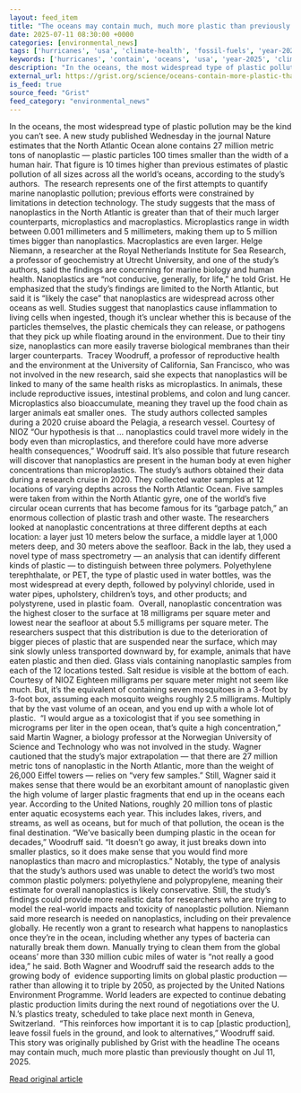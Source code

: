 ```yaml
---
layout: feed_item
title: "The oceans may contain much, much more plastic than previously thought"
date: 2025-07-11 08:30:00 +0000
categories: [environmental_news]
tags: ['hurricanes', 'usa', 'climate-health', 'fossil-fuels', 'year-2025', 'emissions', 'california', 'atlantic-region', 'public-health']
keywords: ['hurricanes', 'contain', 'oceans', 'usa', 'year-2025', 'climate-health', 'fossil-fuels', 'much']
description: "In the oceans, the most widespread type of plastic pollution may be the kind you can’t see"
external_url: https://grist.org/science/oceans-contain-more-plastic-than-previously-thought/
is_feed: true
source_feed: "Grist"
feed_category: "environmental_news"
---
```


In the oceans, the most widespread type of plastic pollution may be the kind you can’t see. A new study published Wednesday in the journal Nature estimates that the North Atlantic Ocean alone contains 27 million metric tons of nanoplastic — plastic particles 100 times smaller than the width of a human hair. That figure is 10 times higher than previous estimates of plastic pollution of all sizes across all the world’s oceans, according to the study’s authors.&nbsp; The research represents one of the first attempts to quantify marine nanoplastic pollution; previous efforts were constrained by limitations in detection technology. The study suggests that the mass of nanoplastics in the North Atlantic is greater than that of their much larger counterparts, microplastics and macroplastics. Microplastics range in width between 0.001 millimeters and 5 millimeters, making them up to 5 million times bigger than nanoplastics. Macroplastics are even larger. Helge Niemann, a researcher at the Royal Netherlands Institute for Sea Research, a professor of geochemistry at Utrecht University, and one of the study’s authors, said the findings are concerning for marine biology and human health. Nanoplastics are “not conducive, generally, for life,” he told Grist. He emphasized that the study’s findings are limited to the North Atlantic, but said it is “likely the case” that nanoplastics are widespread across other oceans as well. Studies suggest that nanoplastics cause inflammation to living cells when ingested, though it’s unclear whether this is because of the particles themselves, the plastic chemicals they can release, or pathogens that they pick up while floating around in the environment. Due to their tiny size, nanoplastics can more easily traverse biological membranes than their larger counterparts.&nbsp; Tracey Woodruff, a professor of reproductive health and the environment at the University of California, San Francisco, who was not involved in the new research, said she expects that nanoplastics will be linked to many of the same health risks as microplastics. In animals, these include reproductive issues, intestinal problems, and colon and lung cancer. Microplastics also bioaccumulate, meaning they travel up the food chain as larger animals eat smaller ones.&nbsp; The study authors collected samples during a 2020 cruise aboard the Pelagia, a research vessel. Courtesy of NIOZ “Our hypothesis is that … nanoplastics could travel more widely in the body even than microplastics, and therefore could have more adverse health consequences,” Woodruff said. It’s also possible that future research will discover that nanoplastics are present in the human body at even higher concentrations than microplastics. The study’s authors obtained their data during a research cruise in 2020. They collected water samples at 12 locations of varying depths across the North Atlantic Ocean. Five samples were taken from within the North Atlantic gyre, one of the world’s five circular ocean currents that has become famous for its “garbage patch,” an enormous collection of plastic trash and other waste. The researchers looked at nanoplastic concentrations at three different depths at each location: a layer just 10 meters below the surface, a middle layer at 1,000 meters deep, and 30 meters above the seafloor. Back in the lab, they used a novel type of mass spectrometry — an analysis that can identify different kinds of plastic — to distinguish between three polymers. Polyethylene terephthalate, or PET, the type of plastic used in water bottles, was the most widespread at every depth, followed by polyvinyl chloride, used in water pipes, upholstery, children’s toys, and other products; and polystyrene, used in plastic foam.&nbsp; Overall, nanoplastic concentration was the highest closer to the surface at 18 milligrams per square meter and lowest near the seafloor at about 5.5 milligrams per square meter. The researchers suspect that this distribution is due to the deterioration of bigger pieces of plastic that are suspended near the surface, which may sink slowly unless transported downward by, for example, animals that have eaten plastic and then died. Glass vials containing nanoplastic samples from each of the 12 locations tested. Salt residue is visible at the bottom of each. Courtesy of NIOZ Eighteen milligrams per square meter might not seem like much. But, it’s the equivalent of containing seven mosquitoes in a 3-foot by 3-foot box, assuming each mosquito weighs roughly 2.5 milligrams. Multiply that by the vast volume of an ocean, and you end up with a whole lot of plastic.&nbsp; “I would argue as a toxicologist that if you see something in micrograms per liter in the open ocean, that’s quite a high concentration,” said Martin Wagner, a biology professor at the Norwegian University of Science and Technology who was not involved in the study. Wagner cautioned that the study’s major extrapolation —&nbsp;that there are 27 million metric tons of nanoplastic in the North Atlantic, more than the weight of 26,000 Eiffel towers — relies on “very few samples.” Still, Wagner said it makes sense that there would be an exorbitant amount of nanoplastic given the high volume of larger plastic fragments that end up in the oceans each year. According to the United Nations, roughly 20 million tons of plastic enter aquatic ecosystems each year. This includes lakes, rivers, and streams, as well as oceans, but for much of that pollution, the ocean is the final destination. “We’ve basically been dumping plastic in the ocean for decades,” Woodruff said. “It doesn’t go away, it just breaks down into smaller plastics, so it does make sense that you would find more nanoplastics than macro and microplastics.” Notably, the type of analysis that the study’s authors used was unable to detect the world’s two most common plastic polymers: polyethylene and polypropylene, meaning their estimate for overall nanoplastics is likely conservative. Still, the study’s findings could provide more realistic data for researchers who are trying to model the real-world impacts and toxicity of nanoplastic pollution. Niemann said more research is needed on nanoplastics, including on their prevalence globally. He recently won a grant to research what happens to nanoplastics once they’re in the ocean, including whether any types of bacteria can naturally break them down. Manually trying to clean them from the global oceans’ more than 330 million cubic miles of water is “not really a good idea,” he said. Both Wagner and Woodruff said the research adds to the growing body of&nbsp; evidence supporting limits on global plastic production&nbsp;— rather than allowing it to triple by 2050, as projected by the United Nations Environment Programme. World leaders are expected to continue debating plastic production limits during the next round of negotiations over the U. N.’s plastics treaty, scheduled to take place next month in Geneva, Switzerland.&nbsp; “This reinforces how important it is to cap [plastic production], leave fossil fuels in the ground, and look to alternatives,” Woodruff said. This story was originally published by Grist with the headline The oceans may contain much, much more plastic than previously thought on Jul 11, 2025.

[Read original article](https://grist.org/science/oceans-contain-more-plastic-than-previously-thought/)
